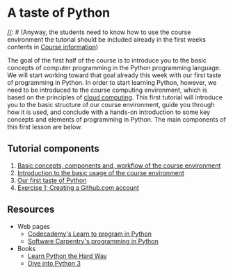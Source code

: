 # A taste of Python

[//]: # (**NOTE TO OURSELF:** This is now a tutorial for using the course environment and not any Python related per se.)
[//]: # (These docs should maybe be located under a different repo.)
[//]: # (Anyway, the students need to know how to use the course environment the tutorial should be included already in the first weeks contents in [Course information](https://github.com/Python-for-geo-people/Course-information))

The goal of the first half of the course is to introduce you to the basic concepts of computer programming in the Python programming language.
We will start working toward that goal already this week with our first taste of programming in Python.
In order to start learning Python, however, we need to be introduced to the course computing environment, which is based on the principles of [cloud computing](https://en.wikipedia.org/wiki/Cloud_computing). 
This first tutorial will introduce you to the basic structure of our course environment, guide you through how it is used, and conclude with a hands-on introduction to some key concepts and elements of programming in Python.
The main components of this first lesson are below.

## Tutorial components

 1. [Basic concepts, components and, workflow of the course environment](Background/course-environment-components.md) 
 2. [Introduction to the basic usage of the course environment](Background/intro-to-course-environment.md)
 3. [Our first taste of Python](Lesson/A-taste-of-Python.md)
 4. [Exercise 1: Creating a Github.com account](Exercise/Exercise-1.md)

## Resources
- Web pages
  - [Codecademy's Learn to program in Python](https://www.codecademy.com/learn/python)
  - [Software Carpentry's programming in Python](https://swcarpentry.github.io/python-novice-inflammation/)
- Books
  - [Learn Python the Hard Way](http://learnpythonthehardway.org/book/)
  - [Dive into Python 3](http://www.diveinto.org/python3/)
